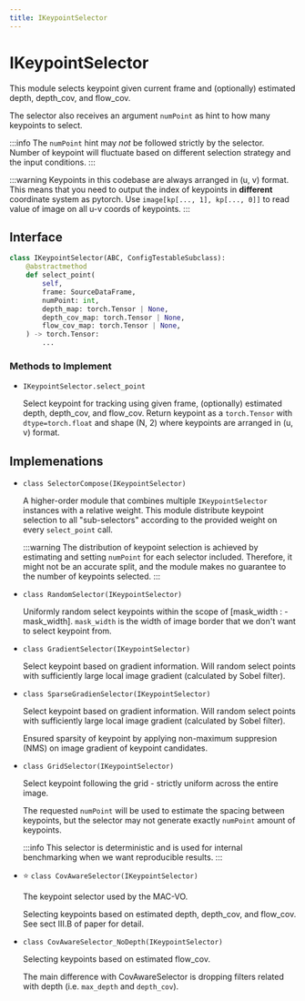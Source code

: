 ```yaml
---
title: IKeypointSelector
---
```


# IKeypointSelector

This module selects keypoint given current frame and (optionally) estimated depth, depth_cov, and flow_cov.

The selector also receives an argument `numPoint` as hint to how many keypoints to select. 

:::info
The `numPoint` hint may *not* be followed strictly by the selector. Number of keypoint will fluctuate based on different selection strategy and the input conditions.
:::

:::warning
    Keypoints in this codebase are always arranged in (u, v) format. This means that you need to output the index of keypoints in **different** coordinate system as pytorch. Use `image[kp[..., 1], kp[..., 0]]` to read value of image on all u-v coords of keypoints.
:::

## Interface

```python title="Module/IKeypointSelector.py"
class IKeypointSelector(ABC, ConfigTestableSubclass):
    @abstractmethod
    def select_point(
        self,
        frame: SourceDataFrame,
        numPoint: int,
        depth_map: torch.Tensor | None,
        depth_cov_map: torch.Tensor | None,
        flow_cov_map: torch.Tensor | None,
    ) -> torch.Tensor:
        ...
```

### Methods to Implement

* `IKeypointSelector.select_point`

    Select keypoint for tracking using given frame, (optionally) estimated depth, depth_cov, and flow_cov.
    Return keypoint as a `torch.Tensor` with `dtype=torch.float` and shape (N, 2) where keypoints are arranged in (u, v) format.


## Implemenations

* `class SelectorCompose(IKeypointSelector)`

    A higher-order module that combines multiple `IKeypointSelector` instances with a relative weight. This module distribute keypoint selection to all "sub-selectors" according to the provided weight on every `select_point` call.

    :::warning
    The distribution of keypoint selection is achieved by estimating and setting `numPoint` for each selector included. Therefore, it might not be an accurate split, and the module makes no guarantee to the number of keypoints selected.
    :::

* `class RandomSelector(IKeypointSelector)`

    Uniformly random select keypoints within the scope of [mask_width : -mask_width]. `mask_width` is the width of image border that we don't want to select keypoint from. 

* `class GradientSelector(IKeypointSelector)`

    Select keypoint based on gradient information. Will random select points with sufficiently large local image gradient (calculated by Sobel filter).

* `class SparseGradienSelector(IKeypointSelector)`

    Select keypoint based on gradient information. Will random select points with sufficiently large local image gradient (calculated by Sobel filter).
    
    Ensured sparsity of keypoint by applying non-maximum suppresion (NMS) on image gradient
    of keypoint candidates.

* `class GridSelector(IKeypointSelector)`

    Select keypoint following the grid - strictly uniform across the entire image.
    
    The requested `numPoint` will be used to estimate the spacing between keypoints, but the 
    selector may not generate exactly `numPoint` amount of keypoints.

    :::info
    This selector is deterministic and is used for internal benchmarking when we want reproducible results.
    :::

* :star: `class CovAwareSelector(IKeypointSelector)`

    The keypoint selector used by the MAC-VO.
    
    Selecting keypoints based on estimated depth, depth_cov, and flow_cov. See sect III.B 
    of paper for detail.

* `class CovAwareSelector_NoDepth(IKeypointSelector)`

    Selecting keypoints based on estimated flow_cov. 
    
    The main difference with CovAwareSelector is dropping filters related with depth (i.e. `max_depth` and `depth_cov`).

